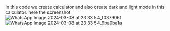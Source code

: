 In this code we create calculator and also create dark and light mode in this calculator.
here the screenshot
![WhatsApp Image 2024-03-08 at 23 33 54_f037906f](https://github.com/Kishanaa/Calculator/assets/138801718/f92e15bf-3c34-43dd-9eb5-51ac1bd8feb0)
![WhatsApp Image 2024-03-08 at 23 33 54_9ba0ba1a](https://github.com/Kishanaa/Calculator/assets/138801718/9a1844ed-d567-40c3-9e96-48f9ff8f804d)
